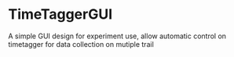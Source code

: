 # TimeTaggerGUI
A simple GUI design for experiment use, allow automatic control on timetagger for data collection on mutiple trail
